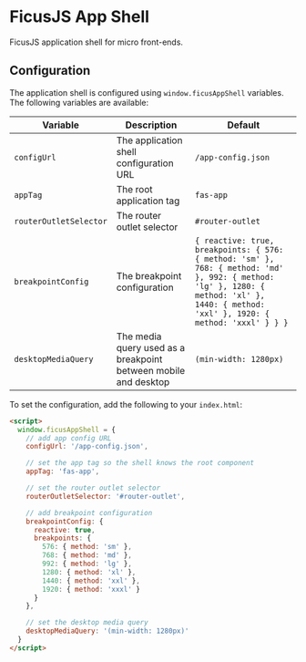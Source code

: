 # FicusJS App Shell

FicusJS application shell for micro front-ends.

## Configuration

The application shell is configured using `window.ficusAppShell` variables. The following variables are available:

| Variable               | Description                                                     | Default                                                                                                                                                                               |
|------------------------|-----------------------------------------------------------------|---------------------------------------------------------------------------------------------------------------------------------------------------------------------------------------|
| `configUrl`            | The application shell configuration URL                         | `/app-config.json`                                                                                                                                                                    |
| `appTag`               | The root application tag                                        | `fas-app`                                                                                                                                                                             |
| `routerOutletSelector` | The router outlet selector                                      | `#router-outlet`                                                                                                                                                                      |
| `breakpointConfig`     | The breakpoint configuration                                    | `{ reactive: true, breakpoints: { 576: { method: 'sm' }, 768: { method: 'md' }, 992: { method: 'lg' }, 1280: { method: 'xl' }, 1440: { method: 'xxl' }, 1920: { method: 'xxxl' } } }` |
| `desktopMediaQuery`    | The media query used as a breakpoint between mobile and desktop | `(min-width: 1280px)`                                                                                                                                                                 |

To set the configuration, add the following to your `index.html`:

```html
<script>
  window.ficusAppShell = {
    // add app config URL
    configUrl: '/app-config.json',

    // set the app tag so the shell knows the root component
    appTag: 'fas-app',

    // set the router outlet selector
    routerOutletSelector: '#router-outlet',

    // add breakpoint configuration
    breakpointConfig: {
      reactive: true,
      breakpoints: {
        576: { method: 'sm' },
        768: { method: 'md' },
        992: { method: 'lg' },
        1280: { method: 'xl' },
        1440: { method: 'xxl' },
        1920: { method: 'xxxl' }
      }
    },

    // set the desktop media query
    desktopMediaQuery: '(min-width: 1280px)'
  }
</script>
```
